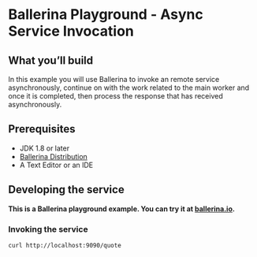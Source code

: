 # Ballerina Playground - Async Service Invocation 
 
 
 ## <a name="what-you-build"></a> What you’ll build 
 
 In this example you will use Ballerina to invoke an remote service asynchronously, continue on with the work 
 related to the main worker and once it is completed, then process the response that has received asynchronously. 
  
 ## <a name="pre-req"></a> Prerequisites
 - JDK 1.8 or later
 - [Ballerina Distribution](https://github.com/ballerina-lang/ballerina/blob/master/docs/quick-tour.md)
 - A Text Editor or an IDE 
 
 ## <a name="developing-service"></a> Developing the service 
 
 **This is a Ballerina playground example. You can try it at  [ballerina.io](https://ballerina.io).**


 
 ### <a name="invoking"></a> Invoking the service
 
 ```
 curl http://localhost:9090/quote
 ```
 
